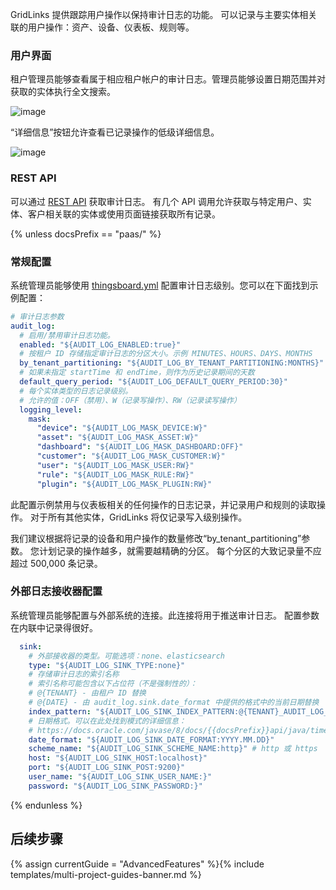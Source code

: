 GridLinks 提供跟踪用户操作以保持审计日志的功能。
可以记录与主要实体相关联的用户操作：资产、设备、仪表板、规则等。

### 用户界面

租户管理员能够查看属于相应租户帐户的审计日志。管理员能够设置日期范围并对获取的实体执行全文搜索。

![image](/images/user-guide/ui/audit-log.png)

“详细信息”按钮允许查看已记录操作的低级详细信息。

![image](/images/user-guide/ui/audit-log-details.png)

### REST API

可以通过 [REST API](https://gridlinks.codingas.com/swagger-ui.html#/audit-log-controller) 获取审计日志。
有几个 API 调用允许获取与特定用户、实体、客户相关联的实体或使用页面链接获取所有记录。

{% unless docsPrefix == "paas/" %}
### 常规配置

系统管理员能够使用 [thingsboard.yml](/docs/user-guide/install/{{docsPrefix}}config/) 配置审计日志级别。您可以在下面找到示例配置：

```yaml
# 审计日志参数
audit_log:
  # 启用/禁用审计日志功能。
  enabled: "${AUDIT_LOG_ENABLED:true}"
  # 按租户 ID 存储指定审计日志的分区大小。示例 MINUTES、HOURS、DAYS、MONTHS
  by_tenant_partitioning: "${AUDIT_LOG_BY_TENANT_PARTITIONING:MONTHS}"
  # 如果未指定 startTime 和 endTime，则作为历史记录期间的天数
  default_query_period: "${AUDIT_LOG_DEFAULT_QUERY_PERIOD:30}"
  # 每个实体类型的日志记录级别。
  # 允许的值：OFF（禁用）、W（记录写操作）、RW（记录读写操作）
  logging_level:
    mask:
      "device": "${AUDIT_LOG_MASK_DEVICE:W}"
      "asset": "${AUDIT_LOG_MASK_ASSET:W}"
      "dashboard": "${AUDIT_LOG_MASK_DASHBOARD:OFF}"
      "customer": "${AUDIT_LOG_MASK_CUSTOMER:W}"
      "user": "${AUDIT_LOG_MASK_USER:RW}"
      "rule": "${AUDIT_LOG_MASK_RULE:RW}"
      "plugin": "${AUDIT_LOG_MASK_PLUGIN:RW}"
```

此配置示例禁用与仪表板相关的任何操作的日志记录，并记录用户和规则的读取操作。
对于所有其他实体，GridLinks 将仅记录写入级别操作。

我们建议根据将记录的设备和用户操作的数量修改“by_tenant_partitioning”参数。
您计划记录的操作越多，就需要越精确的分区。
每个分区的大致记录量不应超过 500,000 条记录。

### 外部日志接收器配置

系统管理员能够配置与外部系统的连接。此连接将用于推送审计日志。
配置参数在内联中记录得很好。

```yaml
  sink:
    # 外部接收器的类型。可能选项：none、elasticsearch
    type: "${AUDIT_LOG_SINK_TYPE:none}"
    # 存储审计日志的索引名称
    # 索引名称可能包含以下占位符（不是强制性的）：
    # @{TENANT} - 由租户 ID 替换
    # @{DATE} - 由 audit_log.sink.date_format 中提供的格式中的当前日期替换
    index_pattern: "${AUDIT_LOG_SINK_INDEX_PATTERN:@{TENANT}_AUDIT_LOG_@{DATE}}"
    # 日期格式。可以在此处找到模式的详细信息：
    # https://docs.oracle.com/javase/8/docs/{{docsPrefix}}api/java/time/format/DateTimeFormatter.html
    date_format: "${AUDIT_LOG_SINK_DATE_FORMAT:YYYY.MM.DD}"
    scheme_name: "${AUDIT_LOG_SINK_SCHEME_NAME:http}" # http 或 https
    host: "${AUDIT_LOG_SINK_HOST:localhost}"
    port: "${AUDIT_LOG_SINK_POST:9200}"
    user_name: "${AUDIT_LOG_SINK_USER_NAME:}"
    password: "${AUDIT_LOG_SINK_PASSWORD:}"
```
{% endunless %}

## 后续步骤

{% assign currentGuide = "AdvancedFeatures" %}{% include templates/multi-project-guides-banner.md %}